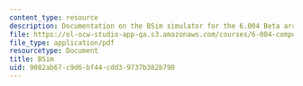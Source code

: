 ```yaml
---
content_type: resource
description: Documentation on the BSim simulator for the 6.004 Beta architecture.
file: https://ol-ocw-studio-app-qa.s3.amazonaws.com/courses/6-004-computation-structures-spring-2009/9082ab67c9d6bf44cdd39737b382b790_MIT6_004s09_lab_tool_bsim.pdf
file_type: application/pdf
resourcetype: Document
title: BSim
uid: 9082ab67-c9d6-bf44-cdd3-9737b382b790
---
```

